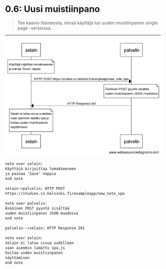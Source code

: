 # 0.6: Uusi muistiinpano

> Tee kaavio tilanteesta, missä käyttäjä luo uuden muistiinpanon single page -versiossa.

---

![kaavio](kaavio.png)

```
note over selain:
Käyttäjä kirjoittaa lomakkeeseen
ja painaa 'Save' nappia
end note

selain->palvelin: HTTP POST https://studies.cs.helsinki.fi/exampleapp/new_note_spa

note over palvelin:
Äsköinen POST pyyntö sisältää
uuden muistiinpanon JSON muodossa
end note

palvelin-->selain: HTTP Response 201

note over selain:
Selain ei lataa sivua uudelleen
vaan aiemmin ladattu spa.js
hoitaa uuden muistiinpanon
näyttämisen
end note
```
